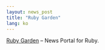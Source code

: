 ```yaml
---
layout: news_post
title: "Ruby Garden"
lang: ko
---
```


[Ruby Garden][1] – News Portal for Ruby.



[1]: http://www.rubygarden.org/ 
